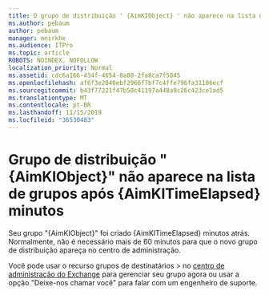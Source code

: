 ```yaml
---
title: O grupo de distribuição ' {AimKIObject} ' não aparece na lista de grupos após {AimKITimeElapsed} minutos
ms.author: pebaum
author: pebaum
manager: mnirkhe
ms.audience: ITPro
ms.topic: article
ROBOTS: NOINDEX, NOFOLLOW
localization_priority: Normal
ms.assetid: cdc6a166-434f-4654-8a80-2fa8ca7f5845
ms.openlocfilehash: af6f3e2040ebf2966f7bf7c4ffe796fa31106ecf
ms.sourcegitcommit: b43f77221f47b50c41197a448a9c26c423ce1ad5
ms.translationtype: MT
ms.contentlocale: pt-BR
ms.lasthandoff: 11/15/2019
ms.locfileid: "36530483"
---
```

# <a name="distribution-group-aimkiobject-not-showing-in-groups-list-after-aimkitimeelapsed-minutes"></a>Grupo de distribuição "{AimKIObject}" não aparece na lista de grupos após {AimKITimeElapsed} minutos

Seu grupo "{AimKIObject}" foi criado {AimKITimeElapsed} minutos atrás. Normalmente, não é necessário mais de 60 minutos para que o novo grupo de distribuição apareça no centro de administração.
  
Você pode usar o recurso grupos de destinatários > no [centro de administração do Exchange](https://outlook.office365.com/ecp/?rfr=Admin_o365&amp;exsvurl=1&amp;mkt=en-US.aspx) para gerenciar seu grupo agora ou usar a opção "Deixe-nos chamar você" para falar com um engenheiro de suporte. 
  

